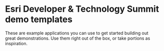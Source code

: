 # Esri Developer &amp; Technology Summit demo templates

These are example applications you can use to get started building out great demonstrations. Use them right out of the box, or take portions as inspiration.
